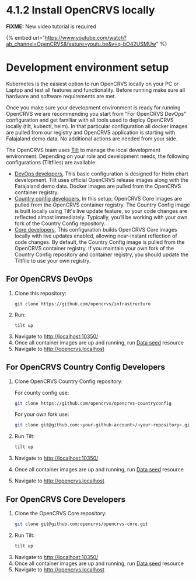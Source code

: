 # 4.1.2 Install OpenCRVS locally

**FIXME:** New video tutorial is required

{% embed url="https://www.youtube.com/watch?ab_channel=OpenCRVS&feature=youtu.be&v=q-bO42USMUw" %}

# Development environment setup

Kubernetes is the easiest option to run OpenCRVS locally on your PC or Laptop and test all features and functionality.
Before running make sure all hardware and software requirements are met.

Once you make sure your development environment is ready for running OpenCRVS we are recommending you start from "For OpenCRVS DevOps" configuration and get familiar with all tools used to deploy OpenCRVS locally (tilt, kubectl, helm). In that particular configuration all docker images are pulled from our registry and OpenCRVS application is starting with Falajaland demo data. No additional actions are needed from your side.


The OpenCRVS team uses [Tilt](https://tilt.dev/) to manage the local development environment. Depending on your role and development needs, the following configurations (Tiltfiles) are available:

- [DevOps developers](#for-opencrvs-devops), This basic configuration is designed for Helm chart development. Tilt uses official OpenCRVS release images along with the Farajaland demo data. Docker images are pulled from the OpenCRVS container registry.
- [Country config developers](#for-opencrvs-country-config-developers), In this setup, OpenCRVS Core images are pulled from the OpenCRVS container registry. The Country Config image is built locally using Tilt's live update feature, so your code changes are reflected almost immediately. Typically, you’ll be working with your own fork of the Country Config repository.
- [Core developers](#for-opencrvs-core-developers), This configuration builds OpenCRVS Core images locally with live updates enabled, allowing near-instant reflection of code changes. By default, the Country Config image is pulled from the OpenCRVS container registry. If you maintain your own fork of the Country Config repository and container registry, you should update the Tiltfile to use your own registry.

## For OpenCRVS DevOps

1. Clone this repository:
   ```
   git clone https://github.com/opencrvs/infrastructure
   ```
2. Run:
   ```
   tilt up
   ```
3. Navigate to [http://localhost:10350/](http://localhost:10350/)
4. Once all container images are up and running, run [Data seed](#initial-data-seeding-with-tilt) resource
5. Navigate to http://opencrvs.localhost


## For OpenCRVS Country Config Developers

1. Clone OpenCRVS Country Config repository:
    
    For county config use:
    ```bash
    git clone https://github.com/opencrvs/opencrvs-countryconfig
    ```
    For your own fork use:
    ```bash
    git clone git@github.com:<your-github-account>/<your-repository>.git
    ```
2. Run Tilt:
    ```bash
    tilt up
    ```
3. Navigate to [http://localhost:10350/](http://localhost:10350/)
4. Once all container images are up and running, run [Data seed](#initial-data-seeding-with-tilt) resource
5. Navigate to http://opencrvs.localhost


## For OpenCRVS Core Developers

1. Clone the OpenCRVS Core repository:
    ```bash
    git clone git@github.com:opencrvs/opencrvs-core.git
    ```
2. Run Tilt:
    ```bash
    tilt up
    ```
3. Navigate to [http://localhost:10350/](http://localhost:10350/)
4. Once all container images are up and running, run [Data seed](#initial-data-seeding-with-tilt) resource
5. Navigate to http://opencrvs.localhost
